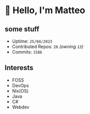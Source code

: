# 👋 Hello, I'm Matteo

## some stuff

- Uptime: `25/04/2023`
- Contributed Repos: `26` *(owning `13`)*
- Commits: `1586`

## Interests

- FOSS
- DevOps
- Nix(OS)
- Java
- C#
- Webdev

